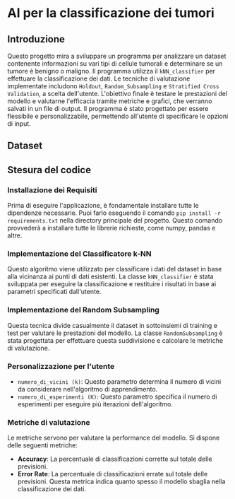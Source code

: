 # AI per la classificazione dei tumori

## Introduzione

Questo progetto mira a sviluppare un programma per analizzare un dataset contenente informazioni su vari tipi di cellule tumorali e determinare se un tumore è benigno o maligno. Il programma utilizza il `kNN_classifier` per effettuare la classificazione dei dati. Le tecniche di valutazione implementate includono `Holdout`, `Random_Subsampling` e `Stratified Cross Validation`, a scelta dell'utente. L'obiettivo finale è testare le prestazioni del modello e valutarne l'efficacia tramite metriche e grafici, che verranno salvati in un file di output. Il programma è stato progettato per essere flessibile e personalizzabile, permettendo all'utente di specificare le opzioni di input.

## Dataset

## Stesura del codice

### Installazione dei Requisiti

Prima di eseguire l'applicazione, è fondamentale installare tutte le dipendenze necessarie. Puoi farlo eseguendo il comando `pip install -r requirements.txt` nella directory principale del progetto. Questo comando provvederà a installare tutte le librerie richieste, come numpy, pandas e altre.

### Implementazione del Classificatore k-NN

Questo algoritmo viene utilizzato per classificare i dati del dataset in base alla vicinanza ai punti di dati esistenti. La classe `kNN_classifier` è stata sviluppata per eseguire la classificazione e restituire i risultati in base ai parametri specificati dall'utente.

### Implementazione del Random Subsampling

Questa tecnica divide casualmente il dataset in sottoinsiemi di training e test per valutare le prestazioni del modello. La classe `RandomSubsampling` è stata progettata per effettuare questa suddivisione e calcolare le metriche di valutazione.

### Personalizzazione per l'utente

- `numero_di_vicini (k)`: Questo parametro determina il numero di vicini da considerare nell'algoritmo di apprendimento.
- `numero_di_esperimenti (K)`: Questo parametro specifica il numero di esperimenti per eseguire più iterazioni dell'algoritmo.

### Metriche di valutazione

Le metriche servono per valutare la performance del modello. Si dispone delle seguenti metriche:
- **Accuracy**: La percentuale di classificazioni corrette sul totale delle previsioni.
- **Error Rate**: La percentuale di classificazioni errate sul totale delle previsioni. Questa metrica indica quanto spesso il modello sbaglia nella classificazione dei dati.